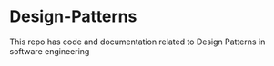 # Design-Patterns
 This repo has code and documentation related to Design Patterns in software engineering
